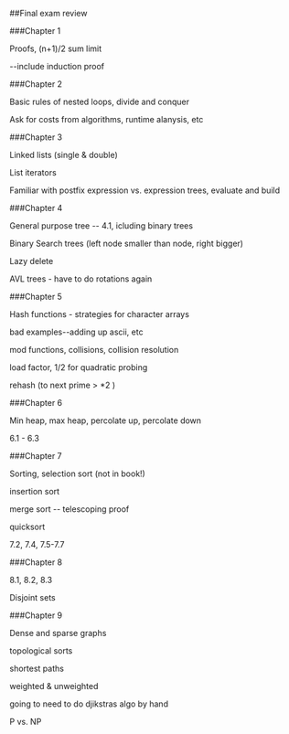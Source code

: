 ##Final exam review


###Chapter 1

Proofs, (n+1)/2 sum limit

--include induction proof

###Chapter 2

Basic rules of nested loops, divide and conquer

Ask for costs from algorithms, runtime alanysis, etc

###Chapter 3

Linked lists (single & double)

List iterators

Familiar with postfix expression vs. expression trees, evaluate and build

###Chapter 4

General purpose tree -- 4.1, icluding binary trees

Binary Search trees (left node smaller than node, right bigger)

Lazy delete

AVL trees - have to do rotations again

###Chapter 5

Hash functions - strategies for character arrays

bad examples--adding up ascii, etc

mod functions, collisions, collision resolution

load factor, 1/2 for quadratic probing

rehash (to next prime > *2 )

###Chapter 6

Min heap, max heap, percolate up, percolate down
 
6.1 - 6.3

###Chapter 7

Sorting, selection sort (not in book!)

insertion sort 

merge sort -- telescoping proof

quicksort

7.2, 7.4, 7.5-7.7

###Chapter 8

8.1, 8.2, 8.3

Disjoint sets

###Chapter 9

Dense and sparse graphs

topological sorts

shortest paths

weighted & unweighted

going to need to do djikstras algo by hand

P vs. NP


